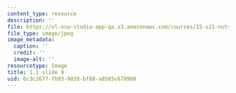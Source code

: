 ```yaml
---
content_type: resource
description: ''
file: https://ol-ocw-studio-app-qa.s3.amazonaws.com/courses/15-s21-nuts-and-bolts-of-business-plans-january-iap-2014/6c3c2677fb939020bf88a8585c678988_Slide9.JPG
file_type: image/jpeg
image_metadata:
  caption: ''
  credit: ''
  image-alt: ''
resourcetype: Image
title: 1.1 slide 9
uid: 6c3c2677-fb93-9020-bf88-a8585c678988
---
```

